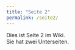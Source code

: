 ```yaml
---
title: "Seite 2"
permalink: /seite2/
---
```


Dies ist Seite 2 im Wiki.  
Sie hat zwei Unterseiten.
